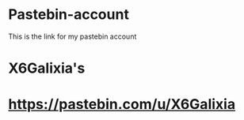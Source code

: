 # Pastebin-account
This is the link for my pastebin account
# X6Galixia's
# https://pastebin.com/u/X6Galixia
